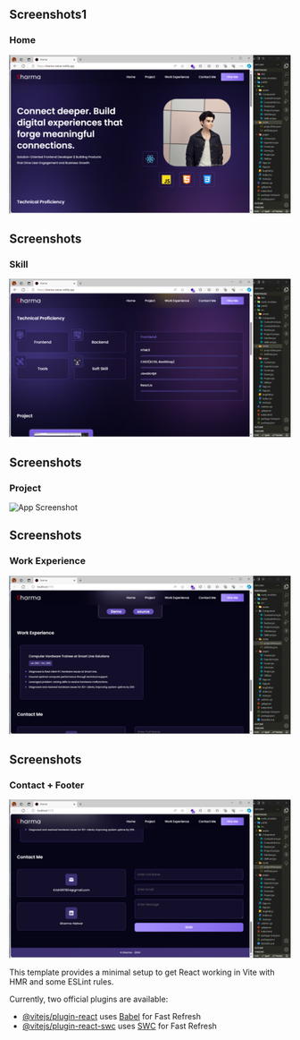 
## Screenshots1

### Home

![App Screenshot](https://github.com/SharmaNatvar/frontEnd_project/blob/main/portfolio2/src/assets/ss/img0.png)

## Screenshots
### Skill

![App Screenshot](https://github.com/SharmaNatvar/frontEnd_project/blob/main/portfolio2/src/assets/ss/img1.png)



## Screenshots
### Project

![App Screenshot](https://github.com/SharmaNatvar/frontEnd_project/blob/main/portfolio2/src/assets/ss/img12.png)



## Screenshots
### Work Experience

![App Screenshot](https://github.com/SharmaNatvar/frontEnd_project/blob/main/portfolio2/src/assets/ss/img3.png)



## Screenshots
### Contact + Footer

![App Screenshot](https://github.com/SharmaNatvar/frontEnd_project/blob/main/portfolio2/src/assets/ss/img4.png)



This template provides a minimal setup to get React working in Vite with HMR and some ESLint rules.

Currently, two official plugins are available:

- [@vitejs/plugin-react](https://github.com/vitejs/vite-plugin-react/blob/main/packages/plugin-react/README.md) uses [Babel](https://babeljs.io/) for Fast Refresh
- [@vitejs/plugin-react-swc](https://github.com/vitejs/vite-plugin-react-swc) uses [SWC](https://swc.rs/) for Fast Refresh
